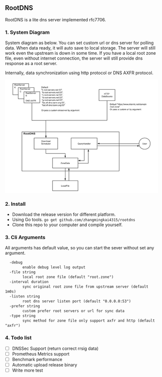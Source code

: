 ## RootDNS 

RootDNS is a lite dns server implemented rfc7706. 


### 1. System Diagram

System diagram as below. You can set custom url or dns server for polling data. When data ready, it will auto save to local storage.
The server will still work even the upstream is down in some time. If you have a local root zone file, even without internet connection, the server will still provide dns response as a root server.

Internally, data synchronization using http protocol or DNS AXFR protocol.

![](./images/main.jpg)

### 2. Install

- Download the release version for different platform. 
- Using Go tools. ```go get github.com/zhangmingkai4315/rootdns``` 
- Clone this repo to your computer and compile yourself.


### 3. Cli Arguments

All arguments has default value, so you can start the sever without set any argument.
```shell
  -debug
        enable debug level log output
  -file string
        local root zone file (default "root.zone")
  -interval duration
        sync original root zone file from upstream server (default 1m0s)
  -listen string
        root dns server listen port (default "0.0.0.0:53")
  -prefer string
        custom prefer root servers or url for sync data
  -type string
        sync method for zone file only support axfr and http (default "axfr")

```

### 4. Todo list

- [ ] DNSSec Support (return correct rrsig data)
- [ ] Prometheus Metrics support
- [ ] Benchmark performance
- [ ] Automatic upload release binary
- [ ] Write more test 